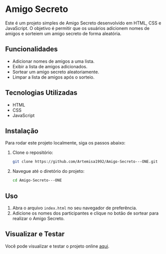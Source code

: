 # Amigo Secreto

Este é um projeto simples de Amigo Secreto desenvolvido em HTML, CSS e JavaScript. O objetivo é permitir que os usuários adicionem nomes de amigos e sorteiem um amigo secreto de forma aleatória.

## Funcionalidades

- Adicionar nomes de amigos a uma lista.
- Exibir a lista de amigos adicionados.
- Sortear um amigo secreto aleatoriamente.
- Limpar a lista de amigos após o sorteio.

## Tecnologias Utilizadas

- HTML
- CSS
- JavaScript

## Instalação

Para rodar este projeto localmente, siga os passos abaixo:

1. Clone o repositório:
    ```bash
    git clone https://github.com/Artemisa1992/Amigo-Secreto---ONE.git
    ```
2. Navegue até o diretório do projeto:
    ```bash
    cd Amigo-Secreto---ONE
    ```

## Uso

1. Abra o arquivo `index.html` no seu navegador de preferência.
2. Adicione os nomes dos participantes e clique no botão de sortear para realizar o Amigo Secreto.

## Visualizar e Testar

Você pode visualizar e testar o projeto online [aqui](https://artemisa1992.github.io/Amigo-Secreto---ONE/).

